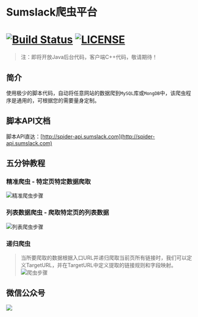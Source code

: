 Sumslack爬虫平台
=========================
[![Build Status](https://travis-ci.org/meolu/walle-web.svg?branch=master)](https://wx.sumslack.com/)
[![LICENSE](https://img.shields.io/badge/license-Anti%20996-blue.svg)](https://github.com/996icu/996.ICU/blob/master/LICENSE)
=========================
> 注：即将开放Java后台代码，客户端C++代码，敬请期待！
## 简介
使用极少的脚本代码，自动将任意网站的数据爬到`MySQL`库或`MongDB`中，该爬虫程序是通用的，可根据您的需要量身定制。

## 脚本API文档
脚本API直达：[http://spider-api.sumslack.com](http://spider-api.sumslack.com)

## 五分钟教程

### 精准爬虫 - 特定页特定数据爬取
![精准爬虫步骤](http://h5.sumslack.com/spider/spider1.jpg)

### 列表数据爬虫 - 爬取特定页的列表数据
![列表爬虫步骤](http://h5.sumslack.com/spider/spider2.jpg)

### 递归爬虫
> 当所要爬取的数据根据入口URL并递归爬取当前页所有链接时，我们可以定义TargetURL，并在TargetURL中定义提取的链接规则和字段映射。
![爬虫步骤](http://h5.sumslack.com/spider/spider3.jpg)

## 微信公众号
![](https://www.sumslack.com/img/gzh.jpg)
